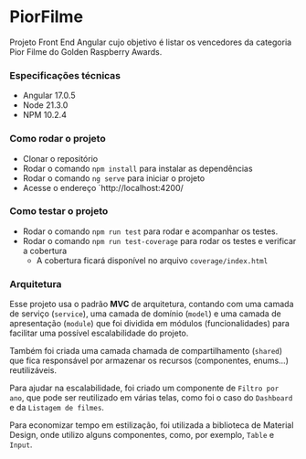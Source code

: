 # PiorFilme

Projeto Front End Angular cujo objetivo é listar os vencedores da categoria Pior Filme do Golden Raspberry Awards.

### Especificações técnicas

- Angular 17.0.5
- Node 21.3.0
- NPM 10.2.4

### Como rodar o projeto

- Clonar o repositório
- Rodar o comando `npm install` para instalar as dependências
- Rodar o comando `ng serve` para iniciar o projeto
- Acesse o endereço `http://localhost:4200/

### Como testar o projeto

- Rodar o comando `npm run test` para rodar e acompanhar os testes.
- Rodar o comando `npm run test-coverage` para rodar os testes e verificar a cobertura
  - A cobertura ficará disponível no arquivo `coverage/index.html`

### Arquitetura

Esse projeto usa o padrão **MVC** de arquitetura, contando com uma camada de serviço (`service`), uma camada de domínio (`model`) e uma camada de apresentação (`module`) que foi dividida em módulos (funcionalidades) para facilitar uma possível escalabilidade do projeto.

Também foi criada uma camada chamada de compartilhamento (`shared`) que fica responsável por armazenar os recursos (componentes, enums...) reutilizáveis.

Para ajudar na escalabilidade, foi criado um componente de `Filtro por ano`, que pode ser reutilizado em várias telas, como foi o caso do `Dashboard` e da `Listagem de filmes`.

Para economizar tempo em estilização, foi utilizada a biblioteca de Material Design, onde utilizo alguns componentes, como, por exemplo, `Table` e `Input`.

